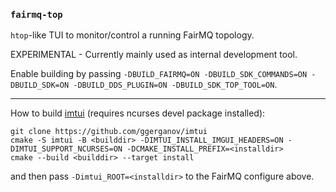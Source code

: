 ### `fairmq-top`

`htop`-like TUI to monitor/control a running FairMQ topology.

EXPERIMENTAL - Currently mainly used as internal development tool.

Enable building by passing `-DBUILD_FAIRMQ=ON -DBUILD_SDK_COMMANDS=ON -DBUILD_SDK=ON -DBUILD_DDS_PLUGIN=ON -DBUILD_SDK_TOP_TOOL=ON`.

---

How to build [imtui](https://github.com/ggerganov/imtui) (requires ncurses devel package installed):

```
git clone https://github.com/ggerganov/imtui
cmake -S imtui -B <builddir> -DIMTUI_INSTALL_IMGUI_HEADERS=ON -DIMTUI_SUPPORT_NCURSES=ON -DCMAKE_INSTALL_PREFIX=<installdir>
cmake --build <builddir> --target install
```

and then pass `-Dimtui_ROOT=<installdir>` to the FairMQ configure above.
